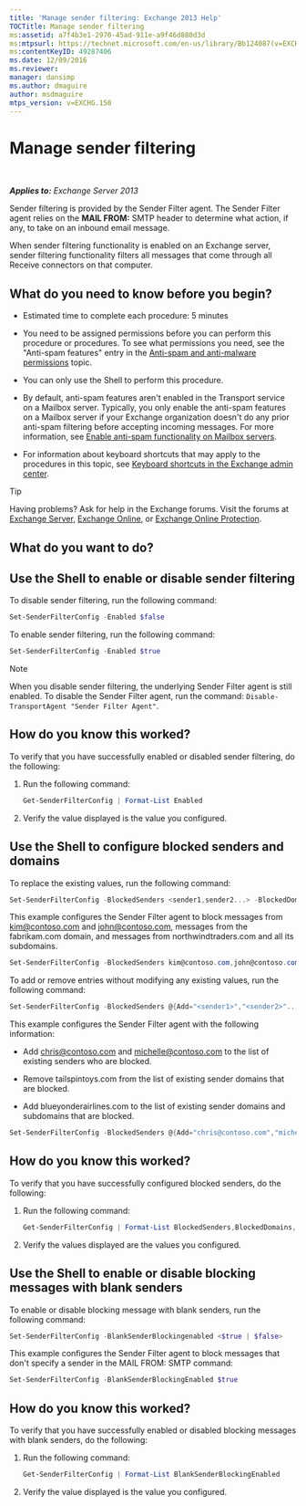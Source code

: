 ```yaml
---
title: 'Manage sender filtering: Exchange 2013 Help'
TOCTitle: Manage sender filtering
ms:assetid: a7f4b3e1-2970-45ad-911e-a9f46d880d3d
ms:mtpsurl: https://technet.microsoft.com/en-us/library/Bb124087(v=EXCHG.150)
ms:contentKeyID: 49287406
ms.date: 12/09/2016
ms.reviewer: 
manager: dansimp
ms.author: dmaguire
author: msdmaguire
mtps_version: v=EXCHG.150
---
```


# Manage sender filtering

 

_**Applies to:** Exchange Server 2013_


Sender filtering is provided by the Sender Filter agent. The Sender Filter agent relies on the **MAIL FROM:** SMTP header to determine what action, if any, to take on an inbound email message.

When sender filtering functionality is enabled on an Exchange server, sender filtering functionality filters all messages that come through all Receive connectors on that computer.

## What do you need to know before you begin?

  - Estimated time to complete each procedure: 5 minutes

  - You need to be assigned permissions before you can perform this procedure or procedures. To see what permissions you need, see the "Anti-spam features" entry in the [Anti-spam and anti-malware permissions](anti-spam-and-anti-malware-permissions-exchange-2013-help.md) topic.

  - You can only use the Shell to perform this procedure.

  - By default, anti-spam features aren't enabled in the Transport service on a Mailbox server. Typically, you only enable the anti-spam features on a Mailbox server if your Exchange organization doesn't do any prior anti-spam filtering before accepting incoming messages. For more information, see [Enable anti-spam functionality on Mailbox servers](enable-anti-spam-functionality-on-mailbox-servers-exchange-2013-help.md).

  - For information about keyboard shortcuts that may apply to the procedures in this topic, see [Keyboard shortcuts in the Exchange admin center](keyboard-shortcuts-in-the-exchange-admin-center-2013-help.md).


> [!TIP]
> Having problems? Ask for help in the Exchange forums. Visit the forums at <A href="https://go.microsoft.com/fwlink/p/?linkid=60612">Exchange Server</A>, <A href="https://go.microsoft.com/fwlink/p/?linkid=267542">Exchange Online</A>, or <A href="https://go.microsoft.com/fwlink/p/?linkid=285351">Exchange Online Protection</A>.



## What do you want to do?

## Use the Shell to enable or disable sender filtering

To disable sender filtering, run the following command:

```powershell
Set-SenderFilterConfig -Enabled $false
```

To enable sender filtering, run the following command:

```powershell
Set-SenderFilterConfig -Enabled $true
```


> [!NOTE]  
> When you disable sender filtering, the underlying Sender Filter agent is still enabled. To disable the Sender Filter agent, run the command: <CODE>Disable-TransportAgent "Sender Filter Agent"</CODE>.



## How do you know this worked?

To verify that you have successfully enabled or disabled sender filtering, do the following:

1.  Run the following command:
    
    ```powershell
    Get-SenderFilterConfig | Format-List Enabled
    ```

2.  Verify the value displayed is the value you configured.

## Use the Shell to configure blocked senders and domains

To replace the existing values, run the following command:

```powershell
Set-SenderFilterConfig -BlockedSenders <sender1,sender2...> -BlockedDomains <domain1,domain2...> -BlockedDomainsAndSubdomains <domain1,domain2...>
```

This example configures the Sender Filter agent to block messages from kim@contoso.com and john@contoso.com, messages from the fabrikam.com domain, and messages from northwindtraders.com and all its subdomains.

```powershell
Set-SenderFilterConfig -BlockedSenders kim@contoso.com,john@contoso.com -BlockedDomains fabrikam.com -BlockedDomainsAndSubdomains northwindtraders.com
```

To add or remove entries without modifying any existing values, run the following command:

```powershell
Set-SenderFilterConfig -BlockedSenders @{Add="<sender1>","<sender2>"...; Remove="<sender1>","<sender2>"...} -BlockedDomains @{Add="<domain1>","<domain2>"...; Remove="<domain1>","<domain2>"...} -BlockedDomainsAndSubdomains @{Add="<domain1>","<domain2>"...; Remove="<domain1>","<domain2>"...}
```

This example configures the Sender Filter agent with the following information:

  - Add chris@contoso.com and michelle@contoso.com to the list of existing senders who are blocked.

  - Remove tailspintoys.com from the list of existing sender domains that are blocked.

  - Add blueyonderairlines.com to the list of existing sender domains and subdomains that are blocked.

<!-- end list -->

```powershell
Set-SenderFilterConfig -BlockedSenders @{Add="chris@contoso.com","michelle@contoso.com"} -BlockedDomains @{Remove="tailspintoys.com"} -BlockedDomainsAndSubdomains @{Add="blueyonderairlines.com"}
```

## How do you know this worked?

To verify that you have successfully configured blocked senders, do the following:

1.  Run the following command:
    
    ```powershell
    Get-SenderFilterConfig | Format-List BlockedSenders,BlockedDomains,BlockedDomainsAndSubdomains
    ```

2.  Verify the values displayed are the values you configured.

## Use the Shell to enable or disable blocking messages with blank senders

To enable or disable blocking message with blank senders, run the following command:

```powershell
Set-SenderFilterConfig -BlankSenderBlockingenabled <$true | $false>
```

This example configures the Sender Filter agent to block messages that don't specify a sender in the MAIL FROM: SMTP command:

```powershell
Set-SenderFilterConfig -BlankSenderBlockingEnabled $true
```

## How do you know this worked?

To verify that you have successfully enabled or disabled blocking messages with blank senders, do the following:

1.  Run the following command:
    
    ```powershell
    Get-SenderFilterConfig | Format-List BlankSenderBlockingEnabled
    ```

2.  Verify the value displayed is the value you configured.
